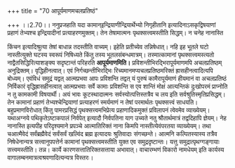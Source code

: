 +++
title = "70 आपूर्यमाणमचलप्रतिष्ठं"

+++
।।2.70।। ननुप्रजहाति यदा कामान्इन्द्रियाणीन्द्रियार्थेभ्यो निगृहीतानि
इत्यादिनाऽसकृद्विषयाणां प्रहाणं तेभ्यश्च इन्द्रियादीनां
प्रत्याहरणमुक्तम्। तेन तेषामात्मनः पृथक्सत्त्वमस्तीति सिद्धम्। न चनेह
नानास्ति  
  
किंचन इत्यादिश्रुत्या तेषां बाधान्न तदस्तीति वाच्यम्। इहेति प्रतीच्येव
तन्निषेधात्। नहि इह भूतले घटो नास्तीत्युक्ते घटस्य स्वरूपं निषिध्यते
किंतु तस्य भूतलसंबन्धमात्रम्। तस्मात्कामानां पृथक्सत्त्वमस्त्यतो
नाद्वैतसिद्धिरित्याशङ्क्य सदृष्टान्तं परिहरति **आपूर्यमाणमिति।**
प्रविशन्तीभिरद्भिरापूर्यमाणमपि अचलप्रतिष्ठम् अनुद्रिक्तम्।
वृद्धिहीनत्वात्। एवं निर्गच्छन्तीभिरद्भिः रिच्यमानमप्यचलप्रतिष्ठमरिक्तं
ह्रासहीनत्वादित्यपि बोध्यम्। एवंविधं समुद्रं यद्वत् आत्मप्रभवा आपः
प्रविशन्ति तद्वत् यं पुरुषं कामैरापूर्यमाणं हीयमानं वा अचलप्रतिष्ठं
निर्विकारं वृद्धिह्रासहीनत्वात् आत्मप्रभवाः सर्वे कामाः प्रविशन्ति स एव
शान्तिं मोक्षं आत्यन्तिकं दुःखोपरमं प्राप्नोति न तु कामकामी विषयार्थी।
अयं भावः कूटस्थादात्मनः सर्वस्योत्पत्तिस्तत्रैव च लय इति
सर्वश्रुतिस्मृतिप्रसिद्धम्। तेन कामानां प्रहाणं तेभ्यश्चेन्द्रियाणां
प्रत्याहरणं स्मर्यमाणं न तेषां परमार्थतः पृथक्सत्त्वं साधयति।
बहुप्रमाणविरोधात् किंतु पामरप्रसिद्धं पृथक्सत्त्वमभिप्रेत्य
प्रहाणादिकमुक्तं प्रविलापनं त्वेवमेव व्याख्येयम्। यथाअग्नये
पथिकृतेऽष्टाकपालं निर्वपेत् इत्यादौ निर्वपतिना याग उच्यते नतु
श्रौतार्थमात्रं तद्वदिहापि ज्ञेयम्। नेह नानास्ति इत्यपीह परिदृश्यमाने
प्रपञ्चे आत्मातिरिक्तं नाना किमपि नास्तीत्येवंपरतया व्याख्येयम्। तथा
चआत्मैवेदं सर्वंब्रह्मैवेदं सर्वंसर्वं खल्विंद ब्रह्म इत्यादयः
श्रुतिवादाः संगच्छन्ते। आत्मनि कल्पितस्यास्य तत्रैव निषेधेनान्यत्र
सत्त्वानुपपत्तेर्न कामानां पृथक्सत्त्वमस्तीति युक्त एव समुद्रदृष्टान्तः।
यत्तु समुद्रात्पृथग्गङ्गायाः सत्त्वमस्तीति। तन्न। कार्ये
कारणसत्तातिरिक्तसत्ताया अभावात्। वाचारम्भणं विकारो नामधेयम् इति कार्यस्य
वागालम्बनमात्रत्वश्रवणादित्यन्यत्र विस्तरः।  
